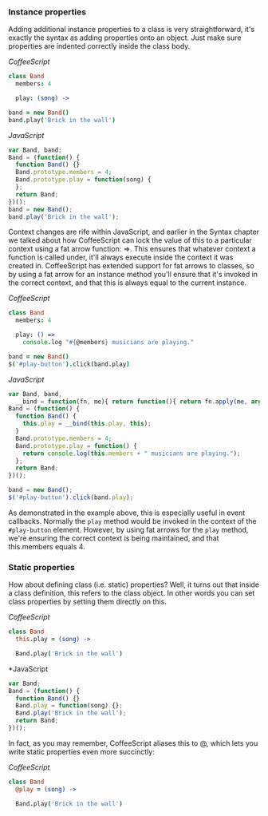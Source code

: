 ### Instance properties

Adding additional instance properties to a class is very straightforward, it's exactly the syntax as adding properties onto an object. Just make sure properties are indented correctly inside the class body.

*CoffeeScript*
``` coffeescript
class Band
  members: 4

  play: (song) ->

band = new Band()
band.play('Brick in the wall')
```
*JavaScript*
``` javascript
var Band, band;
Band = (function() {
  function Band() {}
  Band.prototype.members = 4;
  Band.prototype.play = function(song) {
  };
  return Band;
})();
band = new Band();
band.play('Brick in the wall');
```

Context changes are rife within JavaScript, and earlier in the Syntax chapter we talked about how CoffeeScript can lock the value of this to a particular context using a fat arrow function: =>. This ensures that whatever context a function is called under, it'll always execute inside the context it was created in. CoffeeScript has extended support for fat arrows to classes, so by using a fat arrow for an instance method you'll ensure that it's invoked in the correct context, and that this is always equal to the current instance.

*CoffeeScript*
``` coffeescript
class Band
  members: 4

  play: () =>
    console.log "#{@members} musicians are playing."

band = new Band()
$('#play-button').click(band.play)
```
*JavaScript*
``` javascript
var Band, band,
  __bind = function(fn, me){ return function(){ return fn.apply(me, arguments); };
Band = (function() {
  function Band() {
    this.play = __bind(this.play, this);
  }
  Band.prototype.members = 4;
  Band.prototype.play = function() {
    return console.log(this.members + " musicians are playing.");
  };
  return Band;
})();

band = new Band();
$('#play-button').click(band.play);
```


As demonstrated in the example above, this is especially useful in event callbacks. Normally the `play` method would be invoked in the context of the `#play-button` element. However, by using fat arrows for the `play` method, we're ensuring the correct context is being maintained, and that this.members equals 4.

### Static properties

How about defining class (i.e. static) properties? Well, it turns out that inside a class definition, this refers to the class object. In other words you can set class properties by setting them directly on this.

*CoffeeScript*
``` coffeescript
class Band
  this.play = (song) ->

  Band.play('Brick in the wall')
```
*JavaScript
``` javascript
var Band;
Band = (function() {
  function Band() {}
  Band.play = function(song) {};
  Band.play('Brick in the wall');
  return Band;
})();
```
In fact, as you may remember, CoffeeScript aliases this to @, which lets you write static properties even more succinctly:

*CoffeeScript*
``` coffeescript
class Band
  @play = (song) ->

  Band.play('Brick in the wall')
```
